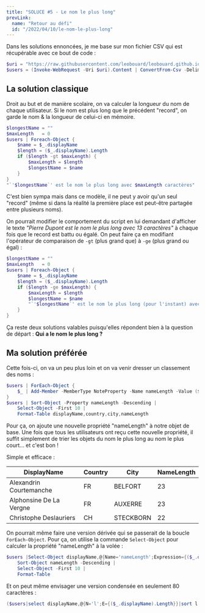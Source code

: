 ```yaml
---
title: "SOLUCE #5 - Le nom le plus long"
prevLink:
  name: "Retour au défi"
  id: "/2022/04/10/le-nom-le-plus-long"
---
```


Dans les solutions ennoncées, je me base sur mon fichier CSV qui est récupérable avec ce bout de code :

```powershell
$uri = "https://raw.githubusercontent.com/leobouard/leobouard.github.io/main/assets/files/users.csv"
$users = (Invoke-WebRequest -Uri $uri).Content | ConvertFrom-Csv -Delimiter ';'
```

## La solution classique

Droit au but et de manière scolaire, on va calculer la longueur du nom de chaque utilisateur. Si le nom est plus long que le précédent "record", on garde le nom & la longueur de celui-ci en mémoire.

```powershell
$longestName = ""
$maxLength   = 0
$users | Foreach-Object {
    $name = $_.displayName
    $length = ($_.displayName).Length
    if ($length -gt $maxLength) { 
        $maxLength = $length
        $longestName = $name
    }
}
"`'$longestName`' est le nom le plus long avec $maxLength caractères"
```

C'est bien sympa mais dans ce modèle, il ne peut y avoir qu'un seul "record" (même si dans la réalité la première place est peut-être partagée entre plusieurs noms).

On pourrait modifier le comportement du script en lui demandant d'afficher le texte *"Pierre Dupont est le nom le plus long avec 13 caractères"* à chaque fois que le record est battu ou égalé. On peut faire ça en modifiant l'opérateur de comparaison de `-gt` (plus grand que) à `-ge` (plus grand ou égal) :

```powershell
$longestName = ""
$maxLength   = 0
$users | Foreach-Object {
    $name = $_.displayName
    $length = ($_.displayName).Length
    if ($length -ge $maxLength) { 
        $maxLength = $length
        $longestName = $name
        "`'$longestName`' est le nom le plus long (pour l'instant) avec $maxLength caractères"
    }
}
```

Ça reste deux solutions valables puisqu'elles répondent bien à la question de départ : **Qui a le nom le plus long ?**

## Ma solution préférée

Cette fois-ci, on va un peu plus loin et on va venir dresser un classement des noms :

```powershell
$users | ForEach-Object {
    $_ | Add-Member -MemberType NoteProperty -Name nameLength -Value ($_.displayName).Length -Force
}
$users | Sort-Object -Property nameLength -Descending |
    Select-Object -First 10 |
    Format-Table displayName,country,city,nameLength
```

Pour ça, on ajoute une nouvelle propriété "nameLength" à notre objet de base. Une fois que tous les utilisateurs ont reçu cette nouvelle propriété, il suffit simplement de trier les objets du nom le plus long au nom le plus court… et c'est bon !

Simple et efficace :

DisplayName | Country | City | NameLength
----------- | ------- | ---- | ----------
Alexandrin Courtemanche | FR | BELFORT | 23
Alphonsine De La Vergne | FR | AUXERRE | 23
Christophe Deslauriers | CH | STECKBORN | 22

On pourrait même faire une version dérivée qui se passerait de la boucle `ForEach-Object`. Pour ça, on utilise la commande `Select-Object` pour calculer la propriété "nameLength" à la volée :

```powershell
$users |Select-Object displayName,@{Name='nameLength';Expression={($_.displayName).Length}} |
    Sort-Object nameLength -Descending |
    Select-Object -First 10 |
    Format-Table
```

Et on peut même envisager une version condensée en seulement 80 caractères :

```powershell
($users|select displayName,@{N='l';E={($_.displayName).Length}}|sort l -d)[0..9]
```

